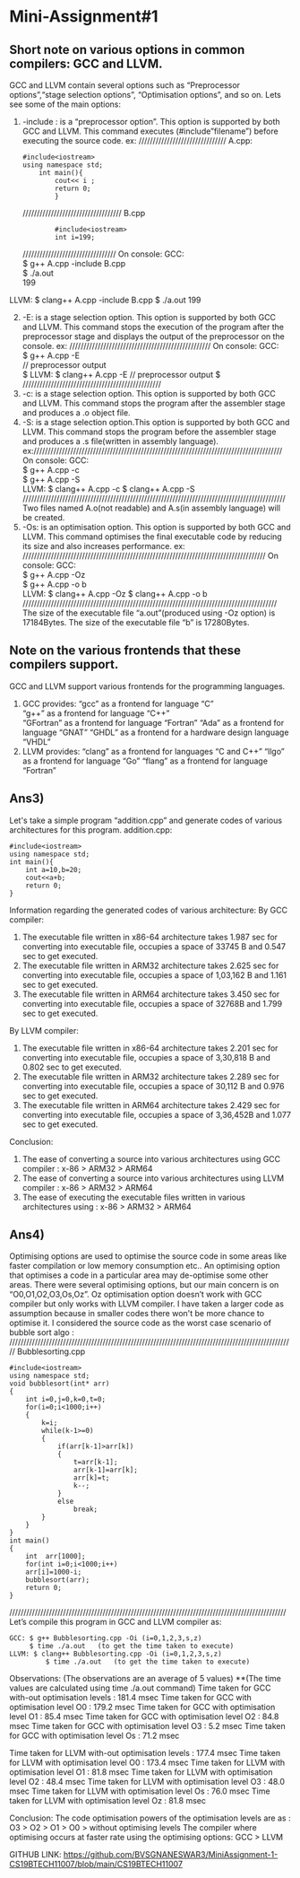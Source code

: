 # Mini-Assignment#1
## Short note on various options in common compilers: GCC and LLVM.
GCC and LLVM contain several options such as “Preprocessor options”,“stage selection options”, “Optimisation options”, and so on.
Lets see some of the main options:
1) -include <filename>: is a “preprocessor option”. This option is supported by both GCC and LLVM. This command executes (#include”filename”) before executing the source code.
ex:
///////////////////////////////
A.cpp:
    ```
    #include<iostream>           
    using namespace std;           
        int main(){
            cout<< i ;
            return 0;
            }
    ```
    ///////////////////////////////////
        B.cpp
    ```
            #include<iostream>
            int i=199;
    ```
    /////////////////////////////////
On console:
GCC:                        
$ g++ A.cpp -include B.cpp   
$ ./a.out               
199            

LLVM:
$ clang++ A.cpp -include B.cpp
$ ./a.out
199

2) -E: is a stage selection option. This option is supported by both GCC and LLVM. This command  stops the execution of the program after the preprocessor stage and displays the output of the preprocessor on the console.
ex: //////////////////////////////////////////////////
On console:
GCC:                        
$ g++ A.cpp -E                
// preprocessor output       
$
LLVM:
$ clang++ A.cpp -E
// preprocessor output 
$
/////////////////////////////////////////////////
3) -c: is a stage selection option. This option is supported by both GCC and LLVM. This command stops the program after the assembler stage and produces a  .o object file.
4) -S: is a stage selection option.This option is supported by both GCC and LLVM. This command stops the program before the assembler stage and produces a  .s file(written in assembly language).
ex:////////////////////////////////////////////////////////////////////////////////////////
On console:
GCC:                        
$ g++ A.cpp -c               
$ g++ A.cpp -S              
LLVM:
$ clang++ A.cpp -c
$ clang++ A.cpp -S
/////////////////////////////////////////////////////////////////////////////////////////////
Two files named A.o(not readable) and A.s(in assembly language) will be created.
5) -Os: is an optimisation option. This option is supported by both GCC and LLVM. This command optimises the final executable code by reducing its size and also increases performance.
ex: //////////////////////////////////////////////////////////////////////////////////////
On console:
    GCC:                   
    $ g++ A.cpp -Oz           
    $ g++ A.cpp -o b           
    LLVM:
    $ clang++ A.cpp -Oz
    $ clang++ A.cpp -o b
//////////////////////////////////////////////////////////////////////////////////////////
The size of the executable file “a.out”(produced using -Oz option) is 17184Bytes.
The size of the executable file “b” is 17280Bytes.

## Note on the various frontends that these compilers support.
GCC and LLVM support various frontends for the programming languages.
1) GCC provides:
 “gcc” as a frontend for language “C”    
 “g++” as a frontend for language “C++”    
 “GFortran” as a frontend for language “Fortran”
 “Ada” as a frontend for language “GNAT”
 “GHDL” as a frontend for a hardware design language “VHDL”
2) LLVM provides:
 “clang” as a frontend for languages “C and C++” 
 “llgo” as a frontend for language “Go”
 “flang” as a frontend for language “Fortran”

 ## Ans3)
Let's take a simple program “addition.cpp” and generate codes of various architectures  for this program.
addition.cpp:
```
#include<iostream>
using namespace std;
int main(){
    int a=10,b=20;
    cout<<a+b;
    return 0;
}
```
Information regarding the generated codes of various architecture:
By GCC compiler:
1) The executable file written in x86-64 architecture takes 1.987 sec for converting into executable file, occupies a space of 33745 B and 0.547 sec to get executed.
2) The executable file written in ARM32 architecture takes 2.625 sec for converting into executable file, occupies a space of 1,03,162 B and 1.161 sec to get executed.
3) The executable file written in ARM64 architecture takes 3.450 sec for converting into executable file, occupies a space of 32768B and 1.799 sec to get executed.

By LLVM compiler:
1) The executable file written in x86-64 architecture takes 2.201 sec for converting into executable file, occupies a space of 3,30,818 B and 0.802 sec to get executed.
2) The executable file written in ARM32 architecture takes 2.289 sec for converting into executable file, occupies a space of 30,112 B and 0.976 sec to get executed.
3) The executable file written in ARM64 architecture takes 2.429 sec for converting into executable file, occupies a space of 3,36,452B and 1.077 sec to get executed.

Conclusion:
1) The ease of converting a source into various architectures using GCC compiler : x-86 > ARM32 > ARM64
2) The ease of converting a source into various architectures using LLVM compiler : x-86 > ARM32 > ARM64
3) The ease of executing the executable files written in various architectures using : x-86 > ARM32 > ARM64

## Ans4)
Optimising options are used to optimise the source code in some areas like faster compilation or low memory consumption etc..
An optimising option that optimises a code in a particular area may de-optimise some other areas.
There were several optimising options, but our main concern is on “O0,O1,O2,O3,Os,Oz”. 
Oz optimisation option doesn’t work with GCC compiler but only works with LLVM compiler.
I have taken a larger code as assumption because in smaller codes there won't be more chance to optimise it. 
I considered the source code as the worst case scenario of bubble sort algo : 
/////////////////////////////////////////////////////////////////////////////////////////////////////
Bubblesorting.cpp
```
#include<iostream>
using namespace std;
void bubblesort(int* arr)
{
    int i=0,j=0,k=0,t=0;
    for(i=0;i<1000;i++)
    {
        k=i;
        while(k-1>=0)
        {
            if(arr[k-1]>arr[k])
            {
                t=arr[k-1];
                arr[k-1]=arr[k];
                arr[k]=t;
                k--;
            }
            else
                break;
        }
    }
}
int main()
{
    int  arr[1000];
    for(int i=0;i<1000;i++)
    arr[i]=1000-i;
    bubblesort(arr);
    return 0;
}
```
//////////////////////////////////////////////////////////////////////////////////////////////////
Let’s compile this program in GCC and LLVM compiler as:
```
GCC: $ g++ Bubblesorting.cpp -Oi (i=0,1,2,3,s,z)
     $ time ./a.out   (to get the time taken to execute)
LLVM: $ clang++ Bubblesorting.cpp -Oi (i=0,1,2,3,s,z)
         $ time ./a.out   (to get the time taken to execute)
```
Observations: (The observations are an average of 5 values)
    **(The time values are calculated using time ./a.out command)
    Time taken for GCC with-out optimisation levels : 181.4 msec
    Time taken for GCC with optimisation level O0 : 179.2 msec
    Time taken for GCC with optimisation level O1 : 85.4 msec
    Time taken for GCC with optimisation level O2 : 84.8 msec
    Time taken for GCC with optimisation level O3 : 5.2 msec
    Time taken for GCC with optimisation level Os : 71.2 msec

Time taken for LLVM with-out optimisation levels : 177.4 msec
Time taken for LLVM with optimisation level O0 : 173.4 msec
Time taken for LLVM with optimisation level O1 : 81.8 msec
Time taken for LLVM with optimisation level O2 : 48.4 msec
Time taken for LLVM with optimisation level O3 : 48.0 msec
Time taken for LLVM with optimisation level Os : 76.0 msec
Time taken for LLVM with optimisation level Oz : 81.8 msec

Conclusion:
The code optimisation powers of the optimisation levels are as : O3 > O2 > O1 > O0 > without optimising levels
The compiler where optimising occurs at faster rate using the optimising options: GCC > LLVM 

GITHUB LINK: https://github.com/BVSGNANESWAR3/MiniAssignment-1-CS19BTECH11007/blob/main/CS19BTECH11007